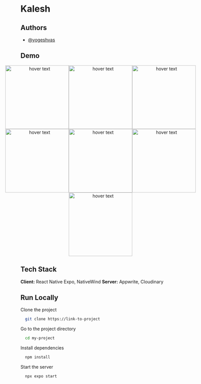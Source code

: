 # Kalesh

## Authors

- [@yogeshvas](https://www.github.com/yogeshvas)

## Demo
<div style="text-align: center;">
    <div style="display: flex; justify-content: center;">
        <img src="https://github.com/yogeshvas/kalesh/assets/130190342/2eb1b9cb-5daa-49aa-9ed9-aa6f2a8a3aff" width="200" title="hover text">
        <img src="https://github.com/yogeshvas/kalesh/assets/130190342/d92587cd-8f01-4632-ba40-e7367d2358af" width="200" title="hover text">
        <img src="https://github.com/yogeshvas/kalesh/assets/130190342/4817de69-5e7e-4dc8-9e9c-77da854d9901" width="200" title="hover text">
    </div>
    <div style="display: flex; justify-content: center;">
        <img src="https://github.com/yogeshvas/kalesh/assets/130190342/3ebb8fd5-aa5f-4c45-bd61-e5e1f1611abc" width="200" title="hover text">
        <img src="https://github.com/yogeshvas/kalesh/assets/130190342/6332fe6e-3277-44ba-84b2-f0e36589b047" width="200" title="hover text">
        <img src="https://github.com/yogeshvas/kalesh/assets/130190342/2b70394d-c3db-4f79-89ca-92cbdf6c0cd4" width="200" title="hover text">
    </div>
    <div style="display: flex; justify-content: center;">
        <img src="https://github.com/yogeshvas/kalesh/assets/130190342/12bcd403-9025-4196-af76-52effa885702" width="200" title="hover text">
    </div>
</div>



## Tech Stack

**Client:** React Native Expo, NativeWind
**Server:** Appwrite, Cloudinary

## Run Locally

Clone the project

```bash
  git clone https://link-to-project
```

Go to the project directory

```bash
  cd my-project
```

Install dependencies

```bash
  npm install
```

Start the server

```bash
  npx expo start
```

